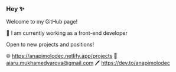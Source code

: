 ### Hey ✨
Welcome to my GitHub page!

🔭 I am currently working as a front-end developer

Open to new projects and positions! 

🌐 https://anapimolodec.netlify.app/projects
💬 aiaru.mukhamedyarova@gmail.com
🖊️ https://dev.to/anapimolodec 



